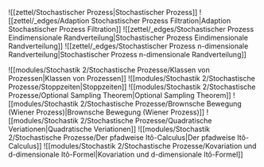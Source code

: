 ![[zettel/Stochastischer Prozess|Stochastischer Prozess]]
![[zettel/_edges/Adaption Stochastischer Prozess Filtration|Adaption Stochastischer Prozess Filtration]]
![[zettel/_edges/Stochastischer Prozess Eindimensionale Randverteilung|Stochastischer Prozess Eindimensionale Randverteilung]]
![[zettel/_edges/Stochastischer Prozess n-dimensionale Randverteilung|Stochastischer Prozess n-dimensionale Randverteilung]]

![[modules/Stochastik 2/Stochastische Prozesse/Klassen von Prozessen|Klassen von Prozessen]]
![[modules/Stochastik 2/Stochastische Prozesse/Stoppzeiten|Stoppzeiten]]
![[modules/Stochastik 2/Stochastische Prozesse/Optional Sampling Theorem|Optional Sampling Theorem]]
![[modules/Stochastik 2/Stochastische Prozesse/Brownsche Bewegung (Wiener Prozess)|Brownsche Bewegung (Wiener Prozess)]]
![[modules/Stochastik 2/Stochastische Prozesse/Quadratische Veriationen|Quadratische Veriationen]]
![[modules/Stochastik 2/Stochastische Prozesse/Der pfadweise Itô-Calculus|Der pfadweise Itô-Calculus]]
![[modules/Stochastik 2/Stochastische Prozesse/Kovariation und d-dimensionale Itô-Formel|Kovariation und d-dimensionale Itô-Formel]]
